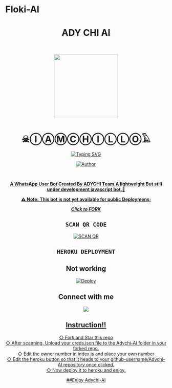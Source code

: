 # Floki-AI
<div align="center">
<h1><b>ADY CHI AI</b></h1><br>
 <div align="center">
<p align="center">
        <img src="https://telegra.ph/file/IMG_1705265312190.png" width="200" style="margin-left: auto;margin-right: auto;display: block;">
</p>
<h1 align="center">☠ⒾⒶⓂⒸⒽⒾⓁⓁⓄ𓄿</h1>
</p>
<a href="https://git.io/typing-svg"><img src="https://readme-typing-svg.demolab.com?font=Ribeye&size=50&pause=1000&color=F710B1&center=true&width=910&height=100&lines=I+Am+ADYCHI-AI;MULTI+DEVICE+WHATSAPP+BOT;CREATED+BY+ADYCHI;PUBLIC+RELESE+DATE;COMING+SOON;LONG+LIVE+ADYCHI+☠." alt="Typing SVG" /></a>
<p align="center"><a href="https://github.com/Iamchillo"><img title="Author" src="https://img.shields.io/badge/OWNER-ADYCHI-blue.svg?color=54aeff&style=for-the-badge&logo=github" /></p><br>


**A WhatsApp User Bot Created By ADYCHI Team.A lightweight But still under development javascript bot.👾**

**⚠️ Note: This bot is not yet available for public Deploymens;**

 ***Click to [FORK](https://github.com/Iamchillo/Adychi-AI/fork)***



## ```SCAN QR CODE```
[![SCAN QR](https://repl.it/badge/github/quiec/whatsasena)](https://Iamchillo-pairing.Adychi.repl.co/)

## ```HEROKU DEPLOYMENT```


## Not working 

[![Deploy](https://www.herokucdn.com/deploy/button.svg)](https://heroku.com/deploy?template=https://github.com/Iamchillo/Adychi-AI)


## Connect with me
<a href="https://wa.me/254712310202"><img src="https://img.shields.io/badge/Contact Adychi-25D366?style=for-the-badge&logo=whatsapp&logoColor=white" />


## Instruction!!


◇ Fork and Star this repo <br>
◇ After scanning, Upload your creds.json file to the Adychi-AI folder in your forked repo.<br>
◇ Edit the owner number in index.js and place your own number<br>
◇ Edit the heroku button so that it heads to your github-username/Adychi-AI repository once clicked.<br>
◇ Now deploy it to heroku and enjoy.<br>

##Enjoy Adychi-AI 

